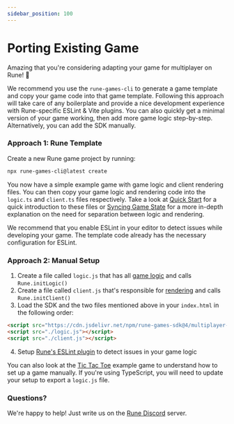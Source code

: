 ```yaml
---
sidebar_position: 100
---
```


# Porting Existing Game

Amazing that you're considering adapting your game for multiplayer on Rune! 🥳

We recommend you use the `rune-games-cli` to generate a game template and copy your game code into that game template. Following this approach will take care of any boilerplate and provide a nice development experience with Rune-specific ESLint & Vite plugins. You can also quickly get a minimal version of your game working, then add more game logic step-by-step. Alternatively, you can add the SDK manually.

### Approach 1: Rune Template

Create a new Rune game project by running:

```sh
npx rune-games-cli@latest create
```

You now have a simple example game with game logic and client rendering files. You can then copy your game logic and rendering code into the `logic.ts` and `client.ts` files respectively. Take a look at [Quick Start](../quick-start) for a quick introduction to these files or [Syncing Game State](./syncing-game-state) for a more in-depth explanation on the need for separation between logic and rendering.

We recommend that you enable ESLint in your editor to detect issues while developing your game. The template code already has the necessary configuration for ESLint.

### Approach 2: Manual Setup

1. Create a file called `logic.js` that has all [game logic](../quick-start#game-logic) and calls `Rune.initLogic()`
2. Create a file called `client.js` that's responsible for [rendering](../quick-start#rendering) and calls `Rune.initClient()`
3. Load the SDK and the two files mentioned above in your `index.html` in the following order:
```html
<script src="https://cdn.jsdelivr.net/npm/rune-games-sdk@4/multiplayer-dev.js"></script>
<script src="./logic.js"></script>
<script src="./client.js"></script>
```
4. Setup [Rune's ESLint plugin](../advanced/server-side-logic#editor-integration) to detect issues in your game logic

You can also look at the [Tic Tac Toe](https://github.com/rune/rune-multiplayer-web-games/tree/staging/examples/tic-tac-toe) example game to understand how to set up a game manually. If you're using TypeScript, you will need to update your setup to export a `logic.js` file.

### Questions?

We're happy to help! Just write us on the [Rune Discord](https://discord.gg/rune-devs) server.

